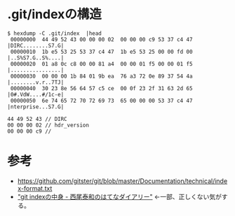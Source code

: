 # .git/indexの構造


```shell
$ hexdump -C .git/index  |head
 00000000  44 49 52 43 00 00 00 02  00 00 00 c9 53 37 c4 47  |DIRC........S7.G|
 00000010  1b e5 53 25 53 37 c4 47  1b e5 53 25 00 00 fd 00  |..S%S7.G..S%....|
 00000020  01 a8 0c c8 00 00 81 a4  00 00 01 f5 00 00 01 f5  |................|
 00000030  00 00 00 1b 84 01 9b ea  76 a3 72 0e 89 37 54 4a  |........v.r..7TJ|
 00000040  30 23 8e 56 64 57 c5 ce  00 0f 23 2f 31 63 2d 65  |0#.VdW....#/1c-e|
 00000050  6e 74 65 72 70 72 69 73  65 00 00 00 53 37 c4 47  |nterprise...S7.G|
```

```
44 49 52 43 // DIRC
00 00 00 02 // hdr_version
00 00 00 c9 //
```

# 参考
* https://github.com/gitster/git/blob/master/Documentation/technical/index-format.txt
* ["git indexの中身 - 西尾泰和のはてなダイアリー"](http://d.hatena.ne.jp/nishiohirokazu/20120523/1337766796
) ←一部、正しくない気がする。
